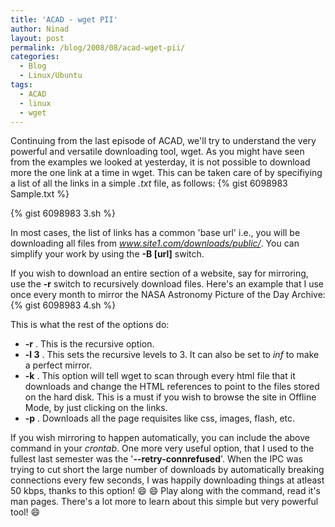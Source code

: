 ```yaml
---
title: 'ACAD - wget PII'
author: Ninad
layout: post
permalink: /blog/2008/08/acad-wget-pii/
categories:
  - Blog
  - Linux/Ubuntu
tags:
  - ACAD
  - linux
  - wget
---
```

Continuing from the last episode of ACAD, we'll try to understand the very powerful and versatile downloading tool, wget. As you might have seen from the examples we looked at yesterday, it is not possible to download more the one link at a time in wget. This can be taken care of by specifiying a list of all the links in a simple *.txt* file, as follows: {% gist 6098983 Sample.txt %}

{% gist 6098983 3.sh %}

In most cases, the list of links has a common 'base url' i.e., you will be downloading all files from *www.site1.com/downloads/public/*. You can simplify your work by using the **-B [url]** switch.

If you wish to download an entire section of a website, say for mirroring, use the **-r** switch to recursively download files. Here's an example that I use once every month to mirror the NASA Astronomy Picture of the Day Archive: {% gist 6098983 4.sh %}

This is what the rest of the options do:

  * **-r** . This is the recursive option.
  * **-l 3** . This sets the recursive levels to 3. It can also be set to *inf* to make a perfect mirror.
  * **-k** . This option will tell wget to scan through every html file that it downloads and change the HTML references to point to the files stored on the hard disk. This is a must if you wish to browse the site in Offline Mode, by just clicking on the links.
  * **-p** . Downloads all the page requisites like css, images, flash, etc.

If you wish mirroring to happen automatically, you can include the above command in your *crontab*. One more very useful option, that I used to the fullest last semester was the '**--retry-connrefused**'. When the IPC was trying to cut short the large number of downloads by automatically breaking connections every few seconds, I was happily downloading things at atleast 50 kbps, thanks to this option! :smile: :smile: Play along with the command, read it's man pages. There's a lot more to learn about this simple but very powerful tool! :smile:
